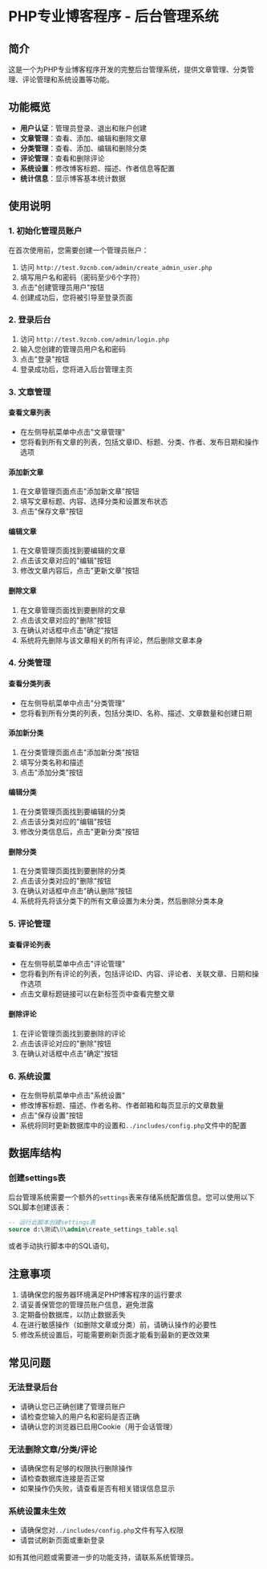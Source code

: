 # PHP专业博客程序 - 后台管理系统

## 简介

这是一个为PHP专业博客程序开发的完整后台管理系统，提供文章管理、分类管理、评论管理和系统设置等功能。

## 功能概览

- **用户认证**：管理员登录、退出和账户创建
- **文章管理**：查看、添加、编辑和删除文章
- **分类管理**：查看、添加、编辑和删除分类
- **评论管理**：查看和删除评论
- **系统设置**：修改博客标题、描述、作者信息等配置
- **统计信息**：显示博客基本统计数据

## 使用说明

### 1. 初始化管理员账户

在首次使用前，您需要创建一个管理员账户：

1. 访问 `http://test.9zcnb.com/admin/create_admin_user.php`
2. 填写用户名和密码（密码至少6个字符）
3. 点击"创建管理员用户"按钮
4. 创建成功后，您将被引导至登录页面

### 2. 登录后台

1. 访问 `http://test.9zcnb.com/admin/login.php`
2. 输入您创建的管理员用户名和密码
3. 点击"登录"按钮
4. 登录成功后，您将进入后台管理主页

### 3. 文章管理

#### 查看文章列表
- 在左侧导航菜单中点击"文章管理"
- 您将看到所有文章的列表，包括文章ID、标题、分类、作者、发布日期和操作选项

#### 添加新文章
1. 在文章管理页面点击"添加新文章"按钮
2. 填写文章标题、内容、选择分类和设置发布状态
3. 点击"保存文章"按钮

#### 编辑文章
1. 在文章管理页面找到要编辑的文章
2. 点击该文章对应的"编辑"按钮
3. 修改文章内容后，点击"更新文章"按钮

#### 删除文章
1. 在文章管理页面找到要删除的文章
2. 点击该文章对应的"删除"按钮
3. 在确认对话框中点击"确定"按钮
4. 系统将先删除与该文章相关的所有评论，然后删除文章本身

### 4. 分类管理

#### 查看分类列表
- 在左侧导航菜单中点击"分类管理"
- 您将看到所有分类的列表，包括分类ID、名称、描述、文章数量和创建日期

#### 添加新分类
1. 在分类管理页面点击"添加新分类"按钮
2. 填写分类名称和描述
3. 点击"添加分类"按钮

#### 编辑分类
1. 在分类管理页面找到要编辑的分类
2. 点击该分类对应的"编辑"按钮
3. 修改分类信息后，点击"更新分类"按钮

#### 删除分类
1. 在分类管理页面找到要删除的分类
2. 点击该分类对应的"删除"按钮
3. 在确认对话框中点击"确认删除"按钮
4. 系统将先将该分类下的所有文章设置为未分类，然后删除分类本身

### 5. 评论管理

#### 查看评论列表
- 在左侧导航菜单中点击"评论管理"
- 您将看到所有评论的列表，包括评论ID、内容、评论者、关联文章、日期和操作选项
- 点击文章标题链接可以在新标签页中查看完整文章

#### 删除评论
1. 在评论管理页面找到要删除的评论
2. 点击该评论对应的"删除"按钮
3. 在确认对话框中点击"确定"按钮

### 6. 系统设置

- 在左侧导航菜单中点击"系统设置"
- 修改博客标题、描述、作者名称、作者邮箱和每页显示的文章数量
- 点击"保存设置"按钮
- 系统将同时更新数据库中的设置和`../includes/config.php`文件中的配置

## 数据库结构

### 创建settings表

后台管理系统需要一个额外的`settings`表来存储系统配置信息。您可以使用以下SQL脚本创建该表：

```sql
-- 运行此脚本创建settings表
source d:\测试\0\admin\create_settings_table.sql
```

或者手动执行脚本中的SQL语句。

## 注意事项

1. 请确保您的服务器环境满足PHP博客程序的运行要求
2. 请妥善保管您的管理员账户信息，避免泄露
3. 定期备份数据库，以防止数据丢失
4. 在进行敏感操作（如删除文章或分类）前，请确认操作的必要性
5. 修改系统设置后，可能需要刷新页面才能看到最新的更改效果

## 常见问题

### 无法登录后台
- 请确认您已正确创建了管理员账户
- 请检查您输入的用户名和密码是否正确
- 请确认您的浏览器已启用Cookie（用于会话管理）

### 无法删除文章/分类/评论
- 请确保您有足够的权限执行删除操作
- 请检查数据库连接是否正常
- 如果操作仍失败，请查看是否有相关错误信息显示

### 系统设置未生效
- 请确保您对`../includes/config.php`文件有写入权限
- 请尝试刷新页面或重新登录

如有其他问题或需要进一步的功能支持，请联系系统管理员。